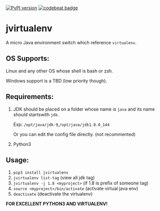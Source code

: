 [![PyPI version](https://badge.fury.io/py/jvirtualenv.svg)](https://badge.fury.io/py/jvirtualenv)
[![codebeat badge](https://codebeat.co/badges/7bd988f9-7f2c-4701-951e-92dfe16be5ab)](https://codebeat.co/projects/github-com-minghu6-jvirtualenv-master)
# jvirtualenv
A micro Java environment switch which reference `virtualenv`.

## OS Supports:
Linux and any other OS whose shell is bash or zsh.

Windows support is a TBD (low priority though).

## Requirements:
1. JDK should be placed on a folder whose name is `java`
and its name should startswith `jdk`.

    Exp: `/opt/java/jdk-9`,`/opt/java/jdk1.8.0_144`

    Or you can edit the config file directly. (not recommented)
    
2. Python3
    
## Usage:

1. `pip3 install jvirtualenv`
2. `jvirtualenv list-tag` (view all jdk tag)
3. `jvirtualenv -j 1.8 <myproject>` (if 1.8 is prefix of someone tag)
4. `source <myproject>/bin/activate` (activate virtual java env)
5. `deactivate` (deactivate the virtualenv)

**FOR EXCELLENT PYTHON3 AND VIRTUALENV!**

